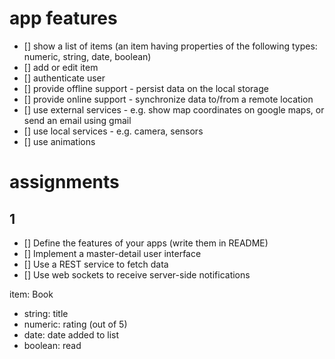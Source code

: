 # app features

- [] show a list of items (an item having properties of the following types:
  numeric, string, date, boolean)
- [] add or edit item
- [] authenticate user
- [] provide offline support - persist data on the local storage
- [] provide online support - synchronize data to/from a remote location
- [] use external services - e.g. show map coordinates on google maps, or send
  an email using gmail
- [] use local services - e.g. camera, sensors
- [] use animations

# assignments

## 1

- [] Define the features of your apps (write them in README)
- [] Implement a master-detail user interface
- [] Use a REST service to fetch data
- [] Use web sockets to receive server-side notifications

item: Book

- string: title
- numeric: rating (out of 5)
- date: date added to list
- boolean: read
